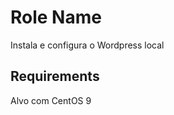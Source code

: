 Role Name
=========
Instala e configura o Wordpress local


Requirements
------------
Alvo com CentOS 9
